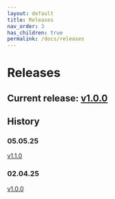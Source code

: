 ```yaml
---
layout: default
title: Releases
nav_order: 3
has_children: true
permalink: /docs/releases
---
```


# Releases

## Current release: [v1.0.0](https://github.com/gabrielg2020/portfolio/releases/tag/v1.0.0)

## History

### 05.05.25

[v1.1.0](https://github.com/gabrielg2020/portfolio/releases/tag/v1.1.0)

### 02.04.25

[v1.0.0](https://github.com/gabrielg2020/portfolio/releases/tag/v1.0.0)


